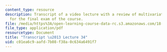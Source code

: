 ```yaml
---
content_type: resource
description: Transcript of a video lecture with a review of multivariate calculus
  for the final exam of the course.
file: /media/https%3A/open-learning-course-data-rc.s3.amazonaws.com/18-02-multivariable-calculus-fall-2007/c01ea6c9aafd7b08f38a0c634a6491f7_18_022007L34.pdf
file_type: application/pdf
resourcetype: Document
title: "Transcript \u2013 Lecture 34"
uid: c01ea6c9-aafd-7b08-f38a-0c634a6491f7
---
```

